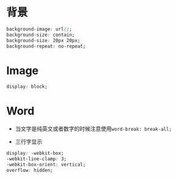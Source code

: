 # 背景

```css
background-image: url();
background-size: contain;
background-size: 20px 20px;
background-repeat: no-repeat;
```



# Image

```css
display: block;
```



# Word



- 当文字是纯英文或者数字的时候注意使用`word-break: break-all;`

- 三行字显示

```css
display: -webkit-box;
-webkit-line-clamp: 3;
-webkit-box-orient: vertical;
overflow: hidden;
```

